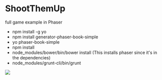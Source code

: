 # ShootThemUp
full game example in Phaser
- npm install -g yo
- npm install generator-phaser-book-simple
- yo phaser-book-simple
- npm install
- node_modules/bower/bin/bower install  (This installs phaser since it's in the dependencies)
- node_modules/grunt-cli/bin/grunt


![](https://github.com/SolbiatiAlessandro/ShootThemUp/blob/master/Screenshot%202022-02-02%20at%2022.48.05.png?raw=true)
